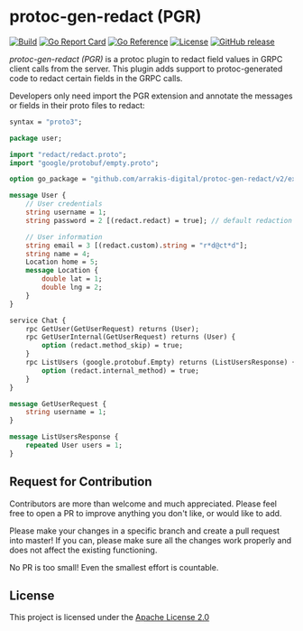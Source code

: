 protoc-gen-redact (PGR)
=======================
[![Build](https://github.com/arrakis-digital/protoc-gen-redact/v2/workflows/Build/badge.svg)](https://github.com/arrakis-digital/protoc-gen-redact/v2/actions?query=workflow%3ABuild)
[![Go Report Card](https://goreportcard.com/badge/github.com/arrakis-digital/protoc-gen-redact/v2?dropcache)](https://goreportcard.com/report/github.com/arrakis-digital/protoc-gen-redact/v2)
[![Go Reference](https://pkg.go.dev/badge/github.com/arrakis-digital/protoc-gen-redact/v2.svg)](https://pkg.go.dev/github.com/arrakis-digital/protoc-gen-redact/v2)
[![License](https://img.shields.io/badge/license-apache2-mildgreen.svg)](./LICENSE)
[![GitHub release](https://img.shields.io/github/release/arrakis-digital/protoc-gen-redact.svg)](https://github.com/arrakis-digital/protoc-gen-redact/v2/releases)

_protoc-gen-redact (PGR)_ is a protoc plugin to redact field values in GRPC client calls from the server. This plugin
adds support to protoc-generated code to redact certain fields in the GRPC calls.

Developers only need import the PGR extension and annotate the messages or fields in their proto files to redact:

```protobuf
syntax = "proto3";

package user;

import "redact/redact.proto";
import "google/protobuf/empty.proto";

option go_package = "github.com/arrakis-digital/protoc-gen-redact/v2/examples/user/pb;user";

message User {
    // User credentials
    string username = 1;
    string password = 2 [(redact.redact) = true]; // default redaction

    // User information
    string email = 3 [(redact.custom).string = "r*d@ct*d"];
    string name = 4;
    Location home = 5;
    message Location {
        double lat = 1;
        double lng = 2;
    }
}

service Chat {
    rpc GetUser(GetUserRequest) returns (User);
    rpc GetUserInternal(GetUserRequest) returns (User) {
        option (redact.method_skip) = true;
    }
    rpc ListUsers (google.protobuf.Empty) returns (ListUsersResponse) {
        option (redact.internal_method) = true;
    }
}

message GetUserRequest {
    string username = 1;
}

message ListUsersResponse {
    repeated User users = 1;
}

```

Request for Contribution
------------------------
Contributors are more than welcome and much appreciated. Please feel free to open a PR to improve anything you don't
like, or would like to add.

Please make your changes in a specific branch and create a pull request into master! If you can, please make sure all
the changes work properly and does not affect the existing functioning.

No PR is too small! Even the smallest effort is countable.

License
-------
This project is licensed under the [Apache License 2.0](./LICENSE)
